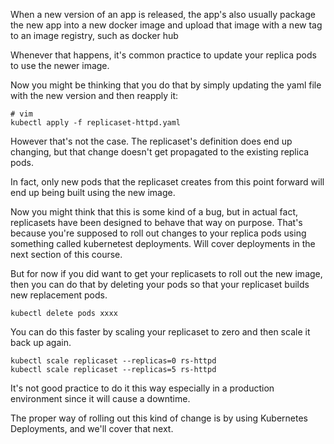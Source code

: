When a new version of an app is released, the app's also usually package the new app into a new docker image and upload that image with a new tag to an image registry, such as docker hub

Whenever that happens, it's common practice to update your replica pods to use the newer image.

Now you might be thinking that you do that by simply updating the yaml file with the new version and then reapply it:

```
# vim
kubectl apply -f replicaset-httpd.yaml
```



However that's not the case. The replicaset's definition does end up changing, but that change doesn't get propagated to the existing replica pods.



In fact, only new pods that the replicaset creates from this point forward will end up being built using the new image.


Now you might think that this is some kind of a bug, but in actual fact, replicasets have been designed to behave that way on purpose. That's because you're supposed to roll out changes to your replica pods using something called kubernetest deployments. Will cover deployments in the next section of this course.



But for now if you did want to get your replicasets to roll out the new image, then you can do that by deleting your pods so that your replicaset builds new replacement pods.

```
kubectl delete pods xxxx
```

You can do this faster by scaling your replicaset to zero and then scale it back up again.

```
kubectl scale replicaset --replicas=0 rs-httpd
kubectl scale replicaset --replicas=5 rs-httpd
```

It's not good practice to do it this way especially in a production environment since it will cause a downtime.

The proper way of rolling out this kind of change is by using Kubernetes Deployments, and we'll cover that next.